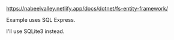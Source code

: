 https://nabeelvalley.netlify.app/docs/dotnet/fs-entity-framework/

Example uses SQL Express.

I'll use SQLite3 instead.

